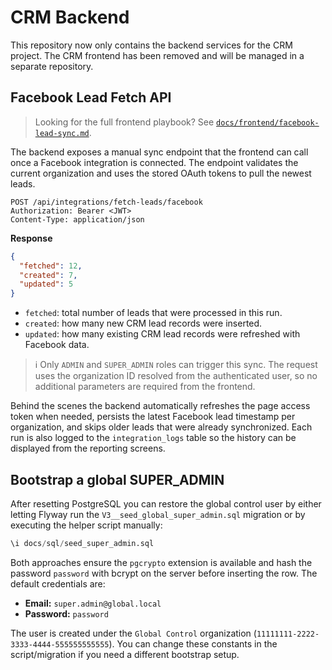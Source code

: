 # CRM Backend

This repository now only contains the backend services for the CRM project. The CRM frontend has been removed and will be managed in a separate repository.

## Facebook Lead Fetch API

> Looking for the full frontend playbook? See [`docs/frontend/facebook-lead-sync.md`](docs/frontend/facebook-lead-sync.md).

The backend exposes a manual sync endpoint that the frontend can call once a Facebook integration is connected. The endpoint validates the current organization and uses the stored OAuth tokens to pull the newest leads.

```
POST /api/integrations/fetch-leads/facebook
Authorization: Bearer <JWT>
Content-Type: application/json
```

**Response**

```json
{
  "fetched": 12,
  "created": 7,
  "updated": 5
}
```

- `fetched`: total number of leads that were processed in this run.
- `created`: how many new CRM lead records were inserted.
- `updated`: how many existing CRM lead records were refreshed with Facebook data.

> ℹ️ Only `ADMIN` and `SUPER_ADMIN` roles can trigger this sync. The request uses the organization ID resolved from the authenticated user, so no additional parameters are required from the frontend.

Behind the scenes the backend automatically refreshes the page access token when needed, persists the latest Facebook lead timestamp per organization, and skips older leads that were already synchronized. Each run is also logged to the `integration_logs` table so the history can be displayed from the reporting screens.

## Bootstrap a global SUPER_ADMIN

After resetting PostgreSQL you can restore the global control user by either letting Flyway run the `V3__seed_global_super_admin.sql` migration or by executing the helper script manually:

```sql
\i docs/sql/seed_super_admin.sql
```

Both approaches ensure the `pgcrypto` extension is available and hash the password `password` with bcrypt on the server before inserting the row. The default credentials are:

- **Email:** `super.admin@global.local`
- **Password:** `password`

The user is created under the `Global Control` organization (`11111111-2222-3333-4444-555555555555`). You can change these constants in the script/migration if you need a different bootstrap setup.

